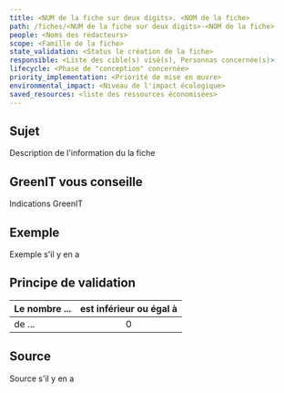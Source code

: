 ```yaml
---
title: <NUM de la fiche sur deux digits>. <NOM de la fiche>
path: /fiches/<NUM de la fiche sur deux digits>-<NOM de la fiche>
people: <Noms des rédacteurs>
scope: <Famille de la fiche>
state_validation: <Status le création de la fiche>
responsible: <Liste des cible(s) visé(s), Personnas concernée(s)>
lifecycle: <Phase de "conception" concernée>
priority_implementation: <Priorité de mise en œuvre>
environmental_impact: <Niveau de l'impact écologique>
saved_resources: <liste des ressources économisées>
---
```


## Sujet

Description de l'information du la fiche

## GreenIT vous conseille

Indications GreenIT

## Exemple

Exemple s'il y en a

## Principe de validation

| Le nombre ... | est inférieur ou égal à |
| ------------- | :---------------------: |
| de ...        |            0            |

## Source

Source s'il y en a
